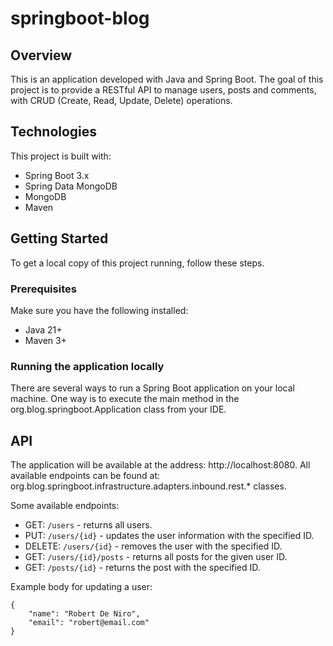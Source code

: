 # springboot-blog

## Overview
This is an application developed with Java and Spring Boot. The goal of this project is to provide a RESTful API to manage users, posts and comments, with CRUD (Create, Read, Update, Delete) operations.

## Technologies
This project is built with:
- Spring Boot 3.x
- Spring Data MongoDB
- MongoDB
- Maven

## Getting Started
To get a local copy of this project running, follow these steps.

### Prerequisites
Make sure you have the following installed:
- Java 21+
- Maven 3+

### Running the application locally
There are several ways to run a Spring Boot application on your local machine. One way is to execute the main method in the org.blog.springboot.Application class from your IDE.

## API
The application will be available at the address: http://localhost:8080.
All available endpoints can be found at: org.blog.springboot.infrastructure.adapters.inbound.rest.* classes.

Some available endpoints:
- GET: ```/users``` - returns all users.
- PUT: ```/users/{id}``` - updates the user information with the specified ID.
- DELETE: ```/users/{id}``` - removes the user with the specified ID.
- GET: ```/users/{id}/posts``` - returns all posts for the given user ID.
- GET: ```/posts/{id}``` - returns the post with the specified ID.

Example body for updating a user:
```
{
    "name": "Robert De Niro",
    "email": "robert@email.com"
}
```
